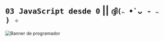 # `03 JavaScript desde 0` || `ദ്ദി(˵ •̀ ᴗ - ˵ ) ✧`
![Banner de programador](https://i.pinimg.com/originals/ca/26/2e/ca262e0354eea311c41134c3e4bc3bc2.gif)
